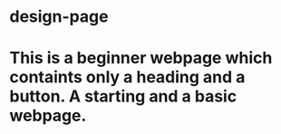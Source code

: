 # design-page
# This is a beginner webpage which containts only a heading and a button. A starting and a basic webpage. 
